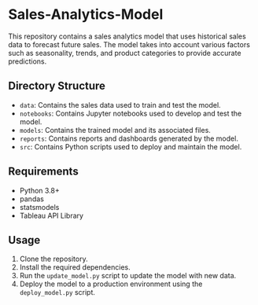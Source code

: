 # Sales-Analytics-Model
This repository contains a sales analytics model that uses historical sales data to forecast future sales. The model takes into account various factors such as seasonality, trends, and product categories to provide accurate predictions.

## Directory Structure

* `data`: Contains the sales data used to train and test the model.
* `notebooks`: Contains Jupyter notebooks used to develop and test the model.
* `models`: Contains the trained model and its associated files.
* `reports`: Contains reports and dashboards generated by the model.
* `src`: Contains Python scripts used to deploy and maintain the model.

## Requirements

* Python 3.8+
* pandas
* statsmodels
* Tableau API Library

## Usage

1. Clone the repository.
2. Install the required dependencies.
3. Run the `update_model.py` script to update the model with new data.
4. Deploy the model to a production environment using the `deploy_model.py` script.
